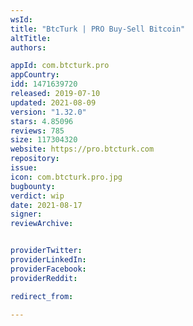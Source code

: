 ```yaml
---
wsId: 
title: "BtcTurk | PRO Buy-Sell Bitcoin"
altTitle: 
authors:

appId: com.btcturk.pro
appCountry: 
idd: 1471639720
released: 2019-07-10
updated: 2021-08-09
version: "1.32.0"
stars: 4.85096
reviews: 785
size: 117304320
website: https://pro.btcturk.com
repository: 
issue: 
icon: com.btcturk.pro.jpg
bugbounty: 
verdict: wip
date: 2021-08-17
signer: 
reviewArchive:


providerTwitter: 
providerLinkedIn: 
providerFacebook: 
providerReddit: 

redirect_from:

---
```


